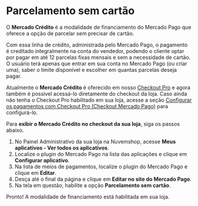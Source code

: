 # Parcelamento sem cartão

O **Mercado Crédito** é a modalidade de financiamento do Mercado Pago que oferece a opção de parcelar sem precisar de cartão.

Com essa linha de crédito, administrada pelo Mercado Pago, o pagamento é creditado integralmente na conta do vendedor, podendo o cliente optar por pagar em até 12 parcelas fixas mensais e sem a necessidade de cartão. O usuário terá apenas que entrar em sua conta no Mercado Pago (ou criar uma), saber o limite disponível e escolher em quantas parcelas deseja pagar.

Atualmente o **Mercado Crédito** é oferecido em nosso [Checkout Pro](/developers/pt/docs/checkout-pro/landing) e agora também é possível acessá-lo diretamente do checkout da loja. Caso ainda não tenha o Checkout Pro habilitado em sua loja, acesse a seção [Configurar os pagamentos com Checkout Pro (Checkout Mercado Pago)](/developers/pt/docs/nuvemshop/payments-configuration/checkout-pro) para configurá-lo.

Para **exibir o Mercado Crédito no checkout da sua loja**, siga os passos abaixo.

1. No Painel Administrativo da sua loja na Nuvemshop, acesse **Meus aplicativos - Ver todos os aplicativos**.
2. Localize o plugin do Mercado Pago na lista das aplicações e clique em **Configurar aplicativo**.
3. Na lista de meios de pagamentos, localize o plugin do Mercado Pago e clique em **Editar**.
4. Desça até o final da página e clique em **Editar no site do Mercado Pago**.
5. Na tela em questão, habilite a opção **Parcelamento sem cartão**.

Pronto! A modalidade de financiamento está habilitada em sua loja.